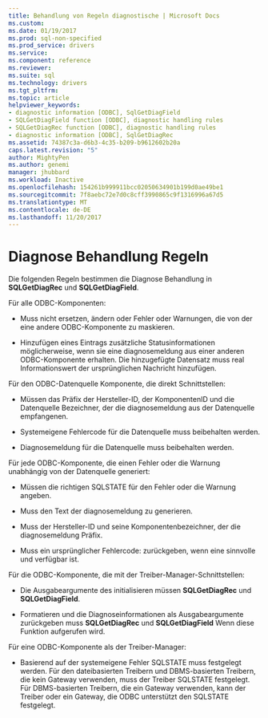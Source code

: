 ```yaml
---
title: Behandlung von Regeln diagnostische | Microsoft Docs
ms.custom: 
ms.date: 01/19/2017
ms.prod: sql-non-specified
ms.prod_service: drivers
ms.service: 
ms.component: reference
ms.reviewer: 
ms.suite: sql
ms.technology: drivers
ms.tgt_pltfrm: 
ms.topic: article
helpviewer_keywords:
- diagnostic information [ODBC], SqlGetDiagField
- SQLGetDiagField function [ODBC], diagnostic handling rules
- SQLGetDiagRec function [ODBC], diagnostic handling rules
- diagnostic information [ODBC], SqlGetDiagRec
ms.assetid: 74387c3a-d6b3-4c35-b209-b9612602b20a
caps.latest.revision: "5"
author: MightyPen
ms.author: genemi
manager: jhubbard
ms.workload: Inactive
ms.openlocfilehash: 154261b999911bcc02050634901b199d0ae49be1
ms.sourcegitcommit: 7f8aebc72e7d0c8cff3990865c9f1316996a67d5
ms.translationtype: MT
ms.contentlocale: de-DE
ms.lasthandoff: 11/20/2017
---
```

# <a name="diagnostic-handling-rules"></a>Diagnose Behandlung Regeln
Die folgenden Regeln bestimmen die Diagnose Behandlung in **SQLGetDiagRec** und **SQLGetDiagField**.  
  
 Für alle ODBC-Komponenten:  
  
-   Muss nicht ersetzen, ändern oder Fehler oder Warnungen, die von der eine andere ODBC-Komponente zu maskieren.  
  
-   Hinzufügen eines Eintrags zusätzliche Statusinformationen möglicherweise, wenn sie eine diagnosemeldung aus einer anderen ODBC-Komponente erhalten. Die hinzugefügte Datensatz muss real Informationswert der ursprünglichen Nachricht hinzufügen.  
  
 Für den ODBC-Datenquelle Komponente, die direkt Schnittstellen:  
  
-   Müssen das Präfix der Hersteller-ID, der Komponenten­ID und die Datenquelle Bezeichner, der die diagnosemeldung aus der Datenquelle empfangenen.  
  
-   Systemeigene Fehlercode für die Datenquelle muss beibehalten werden.  
  
-   Diagnosemeldung für die Datenquelle muss beibehalten werden.  
  
 Für jede ODBC-Komponente, die einen Fehler oder die Warnung unabhängig von der Datenquelle generiert:  
  
-   Müssen die richtigen SQLSTATE für den Fehler oder die Warnung angeben.  
  
-   Muss den Text der diagnosemeldung zu generieren.  
  
-   Muss der Hersteller-ID und seine Komponentenbezeichner, der die diagnosemeldung Präfix.  
  
-   Muss ein ursprünglicher Fehlercode: zurückgeben, wenn eine sinnvolle und verfügbar ist.  
  
 Für die ODBC-Komponente, die mit der Treiber-Manager-Schnittstellen:  
  
-   Die Ausgabeargumente des initialisieren müssen **SQLGetDiagRec** und **SQLGetDiagField**.  
  
-   Formatieren und die Diagnoseinformationen als Ausgabeargumente zurückgeben muss **SQLGetDiagRec** und **SQLGetDiagField** Wenn diese Funktion aufgerufen wird.  
  
 Für eine ODBC-Komponente als der Treiber-Manager:  
  
-   Basierend auf der systemeigene Fehler SQLSTATE muss festgelegt werden. Für den dateibasierten Treibern und DBMS-basierten Treibern, die kein Gateway verwenden, muss der Treiber SQLSTATE festgelegt. Für DBMS-basierten Treibern, die ein Gateway verwenden, kann der Treiber oder ein Gateway, die ODBC unterstützt den SQLSTATE festgelegt.

